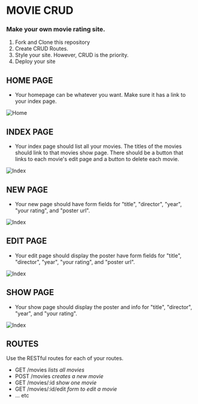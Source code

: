 # MOVIE CRUD

### Make your own movie rating site.

1. Fork and Clone this repository
1. Create CRUD Routes.
1. Style your site. However, CRUD is the priority.
1. Deploy your site

## HOME PAGE

- Your homepage can be whatever you want.  Make sure it has a link to your index page.

![Home](/mockups/home.png)

## INDEX PAGE

- Your index page should list all your movies.  The titles of the movies should link to that movies show page. There should be a button that links to each movie's edit page and a button to delete each movie.

![Index](/mockups/index.png)

## NEW PAGE

- Your new page should have form fields for "title", "director", "year", "your rating", and "poster url".

![Index](/mockups/new.png)

## EDIT PAGE

- Your edit page should display the poster have form fields for "title", "director", "year", "your rating", and "poster url".

![Index](/mockups/edit.png)

## SHOW PAGE

- Your show page should display the poster and info for "title", "director", "year", and "your rating".

![Index](/mockups/show.png)


## ROUTES 
 
Use the RESTful routes for each of your routes.

- GET /movies   _lists all movies_
- POST /movies  _creates a new movie_
- GET /movies/:id  _show one movie_
- GET /movies/:id/edit _form to edit a movie_
- ... etc 



